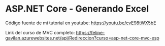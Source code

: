 # ASP.NET Core - Generando Excel

Código fuente de mi tutorial en youtube: https://youtu.be/cvE98tWX5bE

Link del curso de MVC completo: https://felipe-gavilan.azurewebsites.net/api/Redireccion?curso=asp-net-core-mvc-esp
